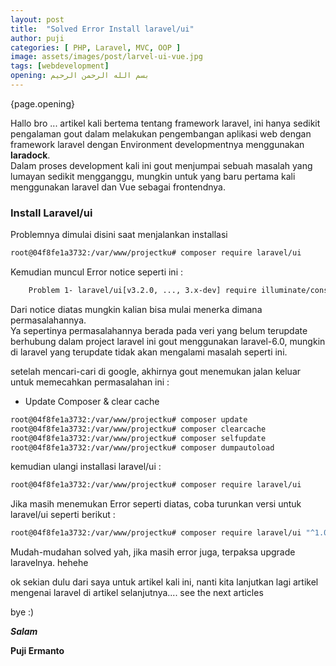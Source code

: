 ```yaml
---
layout: post
title:  "Solved Error Install laravel/ui"
author: puji
categories: [ PHP, Laravel, MVC, OOP ]
image: assets/images/post/larvel-ui-vue.jpg
tags: [webdevelopment]
opening: بسم الله الرحمن الرحيم
---  
```


{page.opening}

Hallo bro ... artikel kali bertema tentang framework laravel, ini hanya sedikit pengalaman gout dalam melakukan pengembangan aplikasi web dengan framework laravel dengan Environment developmentnya menggunakan **laradock**.  
Dalam proses development kali ini gout menjumpai sebuah masalah yang lumayan sedikit mengganggu, mungkin untuk yang baru pertama kali menggunakan laravel dan Vue sebagai frontendnya.

### Install Laravel/ui  
Problemnya dimulai disini saat menjalankan installasi  
```bash
root@04f8fe1a3732:/var/www/projectku# composer require laravel/ui
```  
Kemudian muncul Error notice seperti ini :  

```bash
    Problem 1- laravel/ui[v3.2.0, ..., 3.x-dev] require illuminate/console ^8.0 -> found illuminate/console[v8.0.0, ..., 8.x-dev] but these were not loaded, likely because it conflicts with another require.- Root composer.json requires laravel/ui ^3.2 -> satisfiable by laravel/ui[v3.2.0, 3.x-dev].Installation failed, reverting ./composer.json and ./composer.lock to their original content.
```  
Dari notice diatas mungkin kalian bisa mulai menerka dimana permasalahannya.  
Ya sepertinya permasalahannya berada pada veri yang belum terupdate berhubung dalam project laravel ini gout menggunakan laravel-6.0, mungkin di laravel yang terupdate tidak akan mengalami masalah seperti ini.  

setelah mencari-cari di google, akhirnya gout menemukan jalan keluar untuk memecahkan permasalahan ini :  

- Update Composer & clear cache  
```bash
root@04f8fe1a3732:/var/www/projectku# composer update 
root@04f8fe1a3732:/var/www/projectku# composer clearcache
root@04f8fe1a3732:/var/www/projectku# composer selfupdate
root@04f8fe1a3732:/var/www/projectku# composer dumpautoload
```  
kemudian ulangi installasi laravel/ui :  

```bash
root@04f8fe1a3732:/var/www/projectku# composer require laravel/ui
```  

Jika masih menemukan Error seperti diatas, coba turunkan versi untuk laravel/ui seperti berikut :  

```bash
root@04f8fe1a3732:/var/www/projectku# composer require laravel/ui "^1.0"
```  
Mudah-mudahan solved yah, jika masih error juga, terpaksa upgrade laravelnya. hehehe

ok sekian dulu dari saya untuk artikel kali ini, nanti kita lanjutkan lagi artikel mengenai laravel di artikel selanjutnya.... see the next articles 

bye :) 


***Salam***

**Puji Ermanto**